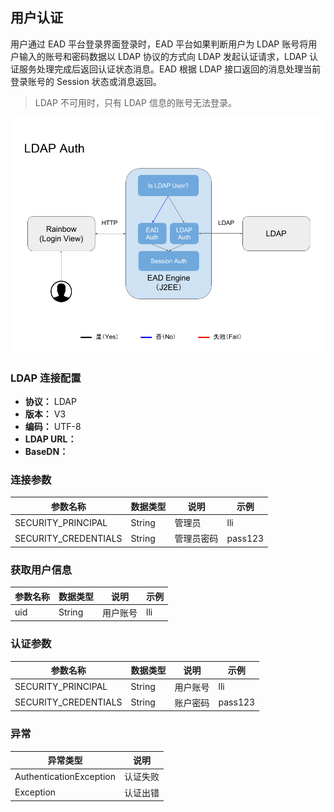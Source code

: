 ## 用户认证

用户通过 EAD 平台登录界面登录时，EAD 平台如果判断用户为 LDAP 账号将用户输入的账号和密码数据以 LDAP 协议的方式向 LDAP 发起认证请求，LDAP 认证服务处理完成后返回认证状态消息。EAD 根据 LDAP 接口返回的消息处理当前登录账号的 Session 状态或消息返回。

>LDAP 不可用时，只有 LDAP 信息的账号无法登录。

![LDAP 认证](../../images/ldap-auth.png)

### LDAP 连接配置

- **协议：** LDAP
- **版本：** V3
- **编码：** UTF-8
- **LDAP URL：** 
- **BaseDN：** 

### 连接参数

参数名称|数据类型|说明|示例
--|--|--|--
SECURITY_PRINCIPAL|String|管理员|lli
SECURITY_CREDENTIALS|String|管理员密码|pass123

### 获取用户信息

参数名称|数据类型|说明|示例
--|--|--|--
uid|String|用户账号|lli


### 认证参数

参数名称|数据类型|说明|示例
--|--|--|--
SECURITY_PRINCIPAL|String|用户账号|lli
SECURITY_CREDENTIALS|String|账户密码|pass123

### 异常

异常类型|说明
--|--
AuthenticationException|认证失败
Exception|认证出错

